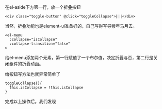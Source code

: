 在el-aside下方第一行，放一个折叠按钮

```vue
<div class="toggle-button" @click="toggleCollapse">|||</div>
```
当然，折叠功能也是element-ui准备好的，自己写得写导猴年马月去。

```
<el-menu
  :collapse="isCollapse"
  :collapse-transition="false"
>
```
给el-menu添加两个元素，第一行赋值了一个布尔值，决定折叠与否，第二行是关闭组件的折叠动画。

给按钮写方法也就异常简单了
```
toggleCollapse(){
  this.isCollapse = !this.isCollapse
}
```

完成以上操作后，我们发现